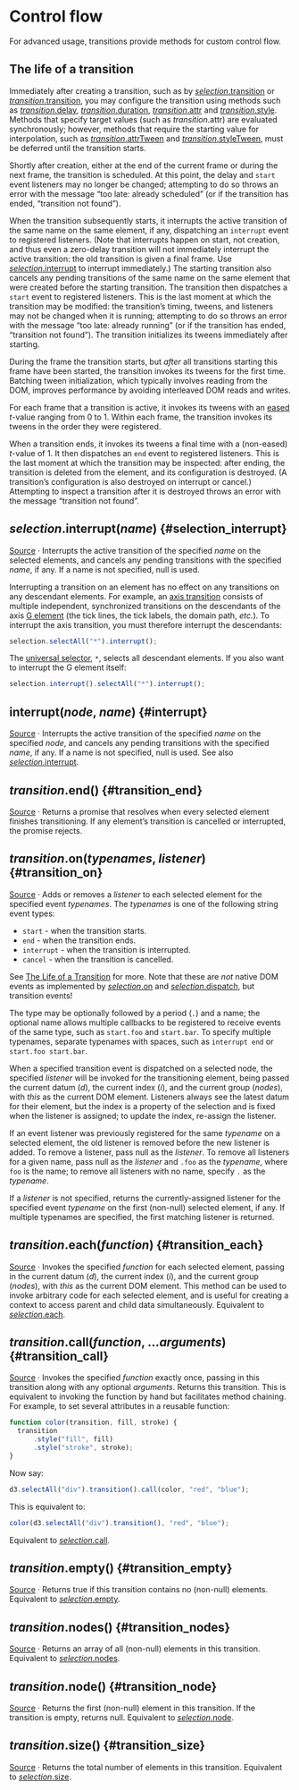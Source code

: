 # Control flow

For advanced usage, transitions provide methods for custom control flow.

## The life of a transition

Immediately after creating a transition, such as by [*selection*.transition](./selecting.md#selection_transition) or [*transition*.transition](./selecting.md#transition_transition), you may configure the transition using methods such as [*transition*.delay](./timing.md#transition_delay), [*transition*.duration](./timing.md#transition_duration), [*transition*.attr](./modifying.md#transition_attr) and [*transition*.style](./modifying.md#transition_style). Methods that specify target values (such as *transition*.attr) are evaluated synchronously; however, methods that require the starting value for interpolation, such as [*transition*.attrTween](./modifying.md#transition_attrTween) and [*transition*.styleTween](./modifying.md#transition_styleTween), must be deferred until the transition starts.

Shortly after creation, either at the end of the current frame or during the next frame, the transition is scheduled. At this point, the delay and `start` event listeners may no longer be changed; attempting to do so throws an error with the message “too late: already scheduled” (or if the transition has ended, “transition not found”).

When the transition subsequently starts, it interrupts the active transition of the same name on the same element, if any, dispatching an `interrupt` event to registered listeners. (Note that interrupts happen on start, not creation, and thus even a zero-delay transition will not immediately interrupt the active transition: the old transition is given a final frame. Use [*selection*.interrupt](#selection_interrupt) to interrupt immediately.) The starting transition also cancels any pending transitions of the same name on the same element that were created before the starting transition. The transition then dispatches a `start` event to registered listeners. This is the last moment at which the transition may be modified: the transition’s timing, tweens, and listeners may not be changed when it is running; attempting to do so throws an error with the message “too late: already running” (or if the transition has ended, “transition not found”). The transition initializes its tweens immediately after starting.

During the frame the transition starts, but *after* all transitions starting this frame have been started, the transition invokes its tweens for the first time. Batching tween initialization, which typically involves reading from the DOM, improves performance by avoiding interleaved DOM reads and writes.

For each frame that a transition is active, it invokes its tweens with an [eased](./timing.md#transition_ease) *t*-value ranging from 0 to 1. Within each frame, the transition invokes its tweens in the order they were registered.

When a transition ends, it invokes its tweens a final time with a (non-eased) *t*-value of 1. It then dispatches an `end` event to registered listeners. This is the last moment at which the transition may be inspected: after ending, the transition is deleted from the element, and its configuration is destroyed. (A transition’s configuration is also destroyed on interrupt or cancel.) Attempting to inspect a transition after it is destroyed throws an error with the message “transition not found”.

## *selection*.interrupt(*name*) {#selection_interrupt}

[Source](https://github.com/d3/d3-transition/blob/main/src/selection/interrupt.js) · Interrupts the active transition of the specified *name* on the selected elements, and cancels any pending transitions with the specified *name*, if any. If a name is not specified, null is used.

Interrupting a transition on an element has no effect on any transitions on any descendant elements. For example, an [axis transition](../d3-axis.md) consists of multiple independent, synchronized transitions on the descendants of the axis [G element](https://www.w3.org/TR/SVG/struct.html#Groups) (the tick lines, the tick labels, the domain path, *etc.*). To interrupt the axis transition, you must therefore interrupt the descendants:

```js
selection.selectAll("*").interrupt();
```

The [universal selector](https://developer.mozilla.org/en-US/docs/Web/CSS/Universal_selectors), `*`, selects all descendant elements. If you also want to interrupt the G element itself:

```js
selection.interrupt().selectAll("*").interrupt();
```

## interrupt(*node*, *name*) {#interrupt}

[Source](https://github.com/d3/d3-transition/blob/main/src/interrupt.js) · Interrupts the active transition of the specified *name* on the specified *node*, and cancels any pending transitions with the specified *name*, if any. If a name is not specified, null is used. See also [*selection*.interrupt](#selection_interrupt).

## *transition*.end() {#transition_end}

[Source](https://github.com/d3/d3-transition/blob/main/src/transition/end.js) · Returns a promise that resolves when every selected element finishes transitioning. If any element’s transition is cancelled or interrupted, the promise rejects.

## *transition*.on(*typenames*, *listener*) {#transition_on}

[Source](https://github.com/d3/d3-transition/blob/main/src/transition/on.js) · Adds or removes a *listener* to each selected element for the specified event *typenames*. The *typenames* is one of the following string event types:

* `start` - when the transition starts.
* `end` - when the transition ends.
* `interrupt` - when the transition is interrupted.
* `cancel` - when the transition is cancelled.

See [The Life of a Transition](#the-life-of-a-transition) for more. Note that these are *not* native DOM events as implemented by [*selection*.on](../d3-selection/events.md#selection_on) and [*selection*.dispatch](../d3-selection/events.md#selection_dispatch), but transition events!

The type may be optionally followed by a period (`.`) and a name; the optional name allows multiple callbacks to be registered to receive events of the same type, such as `start.foo` and `start.bar`. To specify multiple typenames, separate typenames with spaces, such as `interrupt end` or `start.foo start.bar`.

When a specified transition event is dispatched on a selected node, the specified *listener* will be invoked for the transitioning element, being passed the current datum (*d*), the current index (*i*), and the current group (*nodes*), with *this* as the current DOM element. Listeners always see the latest datum for their element, but the index is a property of the selection and is fixed when the listener is assigned; to update the index, re-assign the listener.

If an event listener was previously registered for the same *typename* on a selected element, the old listener is removed before the new listener is added. To remove a listener, pass null as the *listener*. To remove all listeners for a given name, pass null as the *listener* and `.foo` as the *typename*, where `foo` is the name; to remove all listeners with no name, specify `.` as the *typename*.

If a *listener* is not specified, returns the currently-assigned listener for the specified event *typename* on the first (non-null) selected element, if any. If multiple typenames are specified, the first matching listener is returned.

## *transition*.each(*function*) {#transition_each}

[Source](https://github.com/d3/d3-selection/blob/main/src/selection/each.js) · Invokes the specified *function* for each selected element, passing in the current datum (*d*), the current index (*i*), and the current group (*nodes*), with *this* as the current DOM element. This method can be used to invoke arbitrary code for each selected element, and is useful for creating a context to access parent and child data simultaneously. Equivalent to [*selection*.each](../d3-selection/control-flow.md#selection_each).

## *transition*.call(*function*, ...*arguments*) {#transition_call}

[Source](https://github.com/d3/d3-selection/blob/main/src/selection/call.js) · Invokes the specified *function* exactly once, passing in this transition along with any optional *arguments*. Returns this transition. This is equivalent to invoking the function by hand but facilitates method chaining. For example, to set several attributes in a reusable function:

```js
function color(transition, fill, stroke) {
  transition
      .style("fill", fill)
      .style("stroke", stroke);
}
```

Now say:

```js
d3.selectAll("div").transition().call(color, "red", "blue");
```

This is equivalent to:

```js
color(d3.selectAll("div").transition(), "red", "blue");
```

Equivalent to [*selection*.call](../d3-selection/control-flow.md#selection_call).

## *transition*.empty() {#transition_empty}

[Source](https://github.com/d3/d3-selection/blob/main/src/selection/empty.js) · Returns true if this transition contains no (non-null) elements. Equivalent to [*selection*.empty](../d3-selection/control-flow.md#selection_empty).

## *transition*.nodes() {#transition_nodes}

[Source](https://github.com/d3/d3-selection/blob/main/src/selection/nodes.js) · Returns an array of all (non-null) elements in this transition. Equivalent to [*selection*.nodes](../d3-selection/control-flow.md#selection_nodes).

## *transition*.node() {#transition_node}

[Source](https://github.com/d3/d3-selection/blob/main/src/selection/node.js) · Returns the first (non-null) element in this transition. If the transition is empty, returns null. Equivalent to [*selection*.node](../d3-selection/control-flow.md#selection_node).

## *transition*.size() {#transition_size}

[Source](https://github.com/d3/d3-selection/blob/main/src/selection/size.js) · Returns the total number of elements in this transition. Equivalent to [*selection*.size](../d3-selection/control-flow.md#selection_size).
